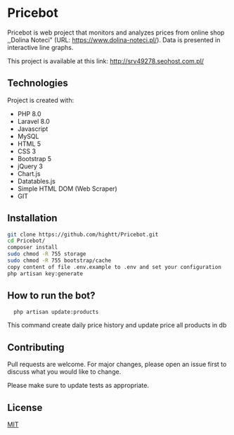 # Pricebot

Pricebot is web project that monitors and analyzes prices from online shop ,,Dolina Noteci" 
(URL: https://www.dolina-noteci.pl/). Data is presented in interactive line graphs.

This project is available at this link: http://srv49278.seohost.com.pl/

## Technologies
Project is created with:
* PHP 8.0
* Laravel 8.0
* Javascript
* MySQL
* HTML 5
* CSS 3
* Bootstrap 5
* jQuery 3
* Chart.js
* Datatables.js
* Simple HTML DOM (Web Scraper)
* GIT

## Installation
```bash
git clone https://github.com/hightt/Pricebot.git
cd Pricebot/
composer install
sudo chmod -R 755 storage
sudo chmod -R 755 bootstrap/cache
copy content of file .env.example to .env and set your configuration
php artisan key:generate
```

## How to run the bot?
```bash
  php artisan update:products
```
This command create daily price history and update price all products in db
## Contributing

Pull requests are welcome. For major changes, please open an issue first
to discuss what you would like to change.

Please make sure to update tests as appropriate.

## License

[MIT](https://choosealicense.com/licenses/mit/)
